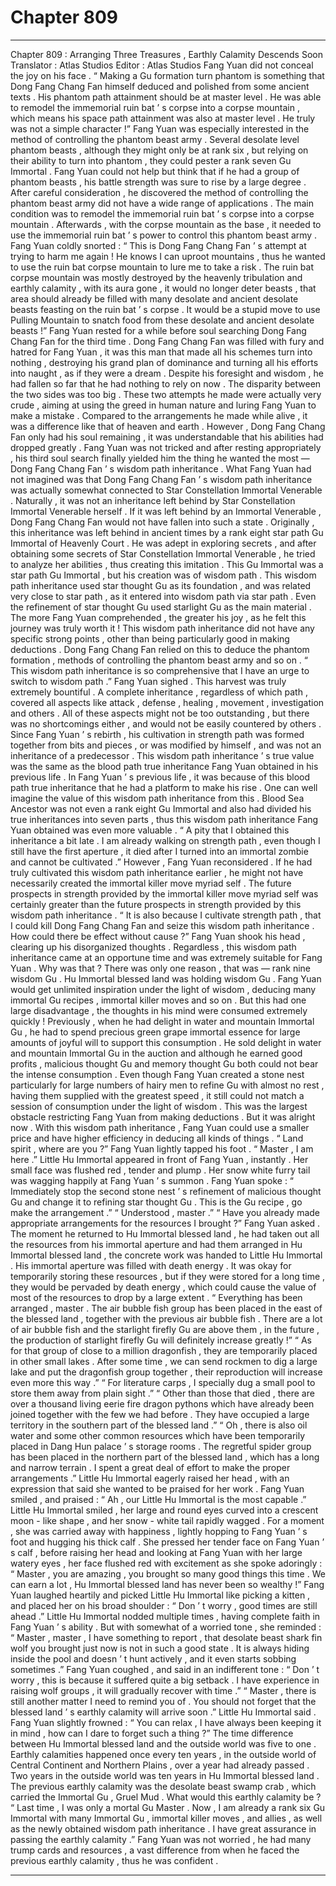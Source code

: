 
# Chapter 809


---

Chapter 809 : Arranging Three Treasures , Earthly Calamity Descends Soon
Translator :
Atlas Studios
Editor :
Atlas Studios
Fang Yuan did not conceal the joy on his face .
“ Making a Gu formation turn phantom is something that Dong Fang Chang Fan himself deduced and polished from some ancient texts . His phantom path attainment should be at master level . He was able to remodel the immemorial ruin bat ’ s corpse into a corpse mountain , which means his space path attainment was also at master level . He truly was not a simple character !”
Fang Yuan was especially interested in the method of controlling the phantom beast army .
Several desolate level phantom beasts , although they might only be at rank six , but relying on their ability to turn into phantom , they could pester a rank seven Gu Immortal .
Fang Yuan could not help but think that if he had a group of phantom beasts , his battle strength was sure to rise by a large degree .
After careful consideration , he discovered the method of controlling the phantom beast army did not have a wide range of applications .
The main condition was to remodel the immemorial ruin bat ’ s corpse into a corpse mountain . Afterwards , with the corpse mountain as the base , it needed to use the immemorial ruin bat ’ s power to control this phantom beast army .
Fang Yuan coldly snorted : “ This is Dong Fang Chang Fan ’ s attempt at trying to harm me again ! He knows I can uproot mountains , thus he wanted to use the ruin bat corpse mountain to lure me to take a risk . The ruin bat corpse mountain was mostly destroyed by the heavenly tribulation and earthly calamity , with its aura gone , it would no longer deter beasts , that area should already be filled with many desolate and ancient desolate beasts feasting on the ruin bat ’ s corpse . It would be a stupid move to use Pulling Mountain to snatch food from these desolate and ancient desolate beasts !”
Fang Yuan rested for a while before soul searching Dong Fang Chang Fan for the third time .
Dong Fang Chang Fan was filled with fury and hatred for Fang Yuan , it was this man that made all his schemes turn into nothing , destroying his grand plan of dominance and turning all his efforts into naught , as if they were a dream .
Despite his foresight and wisdom , he had fallen so far that he had nothing to rely on now . The disparity between the two sides was too big . These two attempts he made were actually very crude , aiming at using the greed in human nature and luring Fang Yuan to make a mistake .
Compared to the arrangements he made while alive , it was a difference like that of heaven and earth .
However , Dong Fang Chang Fan only had his soul remaining , it was understandable that his abilities had dropped greatly .
Fang Yuan was not tricked and after resting appropriately , his third soul search finally yielded him the thing he wanted the most — Dong Fang Chang Fan ’ s wisdom path inheritance .
What Fang Yuan had not imagined was that Dong Fang Chang Fan ’ s wisdom path inheritance was actually somewhat connected to Star Constellation Immortal Venerable .
Naturally , it was not an inheritance left behind by Star Constellation Immortal Venerable herself .
If it was left behind by an Immortal Venerable , Dong Fang Chang Fan would not have fallen into such a state .
Originally , this inheritance was left behind in ancient times by a rank eight star path Gu Immortal of Heavenly Court . He was adept in exploring secrets , and after obtaining some secrets of Star Constellation Immortal Venerable , he tried to analyze her abilities , thus creating this imitation .
This Gu Immortal was a star path Gu Immortal , but his creation was of wisdom path . This wisdom path inheritance used star thought Gu as its foundation , and was related very close to star path , as it entered into wisdom path via star path . Even the refinement of star thought Gu used starlight Gu as the main material .
The more Fang Yuan comprehended , the greater his joy , as he felt this journey was truly worth it !
This wisdom path inheritance did not have any specific strong points , other than being particularly good in making deductions .
Dong Fang Chang Fan relied on this to deduce the phantom formation , methods of controlling the phantom beast army and so on .
“ This wisdom path inheritance is so comprehensive that I have an urge to switch to wisdom path .” Fang Yuan sighed .
This harvest was truly extremely bountiful .
A complete inheritance , regardless of which path , covered all aspects like attack , defense , healing , movement , investigation and others .
All of these aspects might not be too outstanding , but there was no shortcomings either , and would not be easily countered by others .
Since Fang Yuan ’ s rebirth , his cultivation in strength path was formed together from bits and pieces , or was modified by himself , and was not an inheritance of a predecessor .
This wisdom path inheritance ’ s true value was the same as the blood path true inheritance Fang Yuan obtained in his previous life .
In Fang Yuan ’ s previous life , it was because of this blood path true inheritance that he had a platform to make his rise .
One can well imagine the value of this wisdom path inheritance from this .
Blood Sea Ancestor was not even a rank eight Gu Immortal and also had divided his true inheritances into seven parts , thus this wisdom path inheritance Fang Yuan obtained was even more valuable .
“ A pity that I obtained this inheritance a bit late . I am already walking on strength path , even though I still have the first aperture , it died after I turned into an immortal zombie and cannot be cultivated .”
However , Fang Yuan reconsidered .
If he had truly cultivated this wisdom path inheritance earlier , he might not have necessarily created the immortal killer move myriad self .
The future prospects in strength provided by the immortal killer move myriad self was certainly greater than the future prospects in strength provided by this wisdom path inheritance .
“ It is also because I cultivate strength path , that I could kill Dong Fang Chang Fan and seize this wisdom path inheritance . How could there be effect without cause ?”
Fang Yuan shook his head , clearing up his disorganized thoughts .
Regardless , this wisdom path inheritance came at an opportune time and was extremely suitable for Fang Yuan .
Why was that ?
There was only one reason , that was — rank nine wisdom Gu .
Hu Immortal blessed land was holding wisdom Gu . Fang Yuan would get unlimited inspiration under the light of wisdom , deducing many immortal Gu recipes , immortal killer moves and so on .
But this had one large disadvantage , the thoughts in his mind were consumed extremely quickly !
Previously , when he had delight in water and mountain Immortal Gu , he had to spend precious green grape immortal essence for large amounts of joyful will to support this consumption . He sold delight in water and mountain Immortal Gu in the auction and although he earned good profits , malicious thought Gu and memory thought Gu both could not bear the intense consumption .
Even though Fang Yuan created a stone nest particularly for large numbers of hairy men to refine Gu with almost no rest , having them supplied with the greatest speed , it still could not match a session of consumption under the light of wisdom .
This was the largest obstacle restricting Fang Yuan from making deductions .
But it was alright now . With this wisdom path inheritance , Fang Yuan could use a smaller price and have higher efficiency in deducing all kinds of things .
“ Land spirit , where are you ?” Fang Yuan lightly tapped his foot .
“ Master , I am here .” Little Hu Immortal appeared in front of Fang Yuan , instantly .
Her small face was flushed red , tender and plump . Her snow white furry tail was wagging happily at Fang Yuan ’ s summon .
Fang Yuan spoke : “ Immediately stop the second stone nest ’ s refinement of malicious thought Gu and change it to refining star thought Gu . This is the Gu recipe , go make the arrangement .”
“ Understood , master .”
“ Have you already made appropriate arrangements for the resources I brought ?” Fang Yuan asked .
The moment he returned to Hu Immortal blessed land , he had taken out all the resources from his immortal aperture and had them arranged in Hu Immortal blessed land , the concrete work was handed to Little Hu Immortal .
His immortal aperture was filled with death energy . It was okay for temporarily storing these resources , but if they were stored for a long time , they would be pervaded by death energy , which could cause the value of most of the resources to drop by a large extent .
“ Everything has been arranged , master . The air bubble fish group has been placed in the east of the blessed land , together with the previous air bubble fish . There are a lot of air bubble fish and the starlight firefly Gu are above them , in the future , the production of starlight firefly Gu will definitely increase greatly !”
“ As for that group of close to a million dragonfish , they are temporarily placed in other small lakes . After some time , we can send rockmen to dig a large lake and put the dragonfish group together , their reproduction will increase even more this way .”
“ For literature carps , I specially dug a small pool to store them away from plain sight .”
“ Other than those that died , there are over a thousand living eerie fire dragon pythons which have already been joined together with the few we had before . They have occupied a large territory in the southern part of the blessed land .”
“ Oh , there is also oil water and some other common resources which have been temporarily placed in Dang Hun palace ’ s storage rooms . The regretful spider group has been placed in the northern part of the blessed land , which has a long and narrow terrain . I spent a great deal of effort to make the proper arrangements .”
Little Hu Immortal eagerly raised her head , with an expression that said she wanted to be praised for her work .
Fang Yuan smiled , and praised : “ Ah , our Little Hu Immortal is the most capable .”
Little Hu Immortal smiled , her large and round eyes curved into a crescent moon - like shape , and her snow - white tail rapidly wagged . For a moment , she was carried away with happiness , lightly hopping to Fang Yuan ’ s foot and hugging his thick calf .
She pressed her tender face on Fang Yuan ’ s calf , before raising her head and looking at Fang Yuan with her large watery eyes , her face flushed red with excitement as she spoke adoringly : “ Master , you are amazing , you brought so many good things this time . We can earn a lot , Hu Immortal blessed land has never been so wealthy !”
Fang Yuan laughed heartily and picked Little Hu Immortal like picking a kitten , and placed her on his broad shoulder : “ Don ’ t worry , good times are still ahead .”
Little Hu Immortal nodded multiple times , having complete faith in Fang Yuan ’ s ability . But with somewhat of a worried tone , she reminded : “ Master , master , I have something to report , that desolate beast shark fin wolf you brought just now is not in such a good state . It is always hiding inside the pool and doesn ’ t hunt actively , and it even starts sobbing sometimes .”
Fang Yuan coughed , and said in an indifferent tone : “ Don ’ t worry , this is because it suffered quite a big setback . I have experience in raising wolf groups , it will gradually recover with time .”
“ Master , there is still another matter I need to remind you of . You should not forget that the blessed land ’ s earthly calamity will arrive soon .” Little Hu Immortal said .
Fang Yuan slightly frowned : “ You can relax , I have always been keeping it in mind , how can I dare to forget such a thing ?”
The time difference between Hu Immortal blessed land and the outside world was five to one . Earthly calamities happened once every ten years , in the outside world of Central Continent and Northern Plains , over a year had already passed .
Two years in the outside world was ten years in Hu Immortal blessed land .
The previous earthly calamity was the desolate beast swamp crab , which carried the Immortal Gu , Gruel Mud . What would this earthly calamity be ?
“ Last time , I was only a mortal Gu Master . Now , I am already a rank six Gu Immortal with many Immortal Gu , immortal killer moves , and allies , as well as the newly obtained wisdom path inheritance . I have great assurance in passing the earthly calamity .” Fang Yuan was not worried , he had many trump cards and resources , a vast difference from when he faced the previous earthly calamity , thus he was confident .

---

